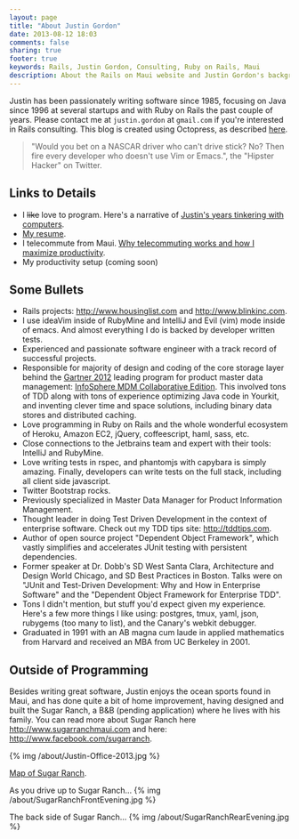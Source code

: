 ```yaml
---
layout: page
title: "About Justin Gordon"
date: 2013-08-12 18:03
comments: false
sharing: true
footer: true
keywords: Rails, Justin Gordon, Consulting, Ruby on Rails, Maui
description: About the Rails on Maui website and Justin Gordon's background.
---
```

<p>
Justin has been passionately writing software since 1985, focusing on Java since
1996 at several startups and with Ruby on Rails the past couple of years. Please
contact me at <code>justin.gordon</code> at <code>gmail.com</code> if you're interested in Rails consulting. This blog is created using
Octopress, as described <a href="../blog/2013/04/27/octopress-setup-with-github-and-org-mode/index.html">here</a>.
</p>
<blockquote>

<p>"Would you bet on a NASCAR driver who can't drive stick? No? Then fire every
developer who doesn't use Vim or Emacs.", the "Hipster Hacker" on Twitter.
</p>
</blockquote>



<div id="outline-container-1" class="outline-2">
<h2 id="sec-1">Links to Details</h2>
<div class="outline-text-2" id="text-1">

<ul>
<li>I <del>like</del> love to program. Here's a narrative of <a href="about-justin-gordon-programming.html">Justin's years tinkering with computers</a>.
</li>
<li><a href="justin-gordon-resume.html">My resume</a>.
</li>
<li>I telecommute from Maui. <a href="telecommuting.html">Why telecommuting works and how I maximize productivity</a>.
</li>
<li>My productivity setup (coming soon)
</li>
</ul>


</div>

</div>

<div id="outline-container-2" class="outline-2">
<h2 id="sec-2">Some Bullets</h2>
<div class="outline-text-2" id="text-2">

<ul>
<li>Rails projects: <a href="http://www.housinglist.com">http://www.housinglist.com</a> and <a href="http://www.blinkinc.com">http://www.blinkinc.com</a>.
</li>
<li>I use ideaVim inside of RubyMine and IntelliJ and Evil (vim) mode inside of
  emacs. And almost everything I do is backed by developer written tests.
</li>
<li>Experienced and passionate software engineer with a track record of successful projects.
</li>
<li>Responsible for majority of design and coding of the core storage layer behind
  the <a href="http://public.dhe.ibm.com/common/ssi/ecm/en/iml14344usen/IML14344USEN.PDF">Gartner 2012</a> leading program for product master data management:
  <a href="http://www-01.ibm.com/software/data/infosphere/mdm/collaborative.html">InfoSphere MDM Collaborative Edition</a>. This involved tons of TDD along with
  tons of experience optimizing Java code in Yourkit, and inventing clever time
  and space solutions, including binary data stores and distributed caching.
</li>
<li>Love programming in Ruby on Rails and the whole wonderful ecosystem of Heroku,
  Amazon EC2, jQuery, coffeescript, haml, sass, etc.
</li>
<li>Close connections to the Jetbrains team and expert with their tools: IntelliJ and RubyMine.
</li>
<li>Love writing tests in rspec, and phantomjs with capybara is simply amazing.
  Finally, developers can write tests on the full stack, including all client
  side javascript.
</li>
<li>Twitter Bootstrap rocks.
</li>
<li>Previously specialized in Master Data Manager for Product Information Management.
</li>
<li>Thought leader in doing Test Driven Development in the context of enterprise
  software. Check out my TDD tips site: <a href="http://tddtips.com">http://tddtips.com</a>.  
</li>
<li>Author of open source project "Dependent Object Framework", which vastly
  simplifies and accelerates JUnit testing with persistent dependencies.
</li>
<li>Former speaker at Dr. Dobb's SD West Santa Clara, Architecture and Design
  World Chicago, and SD Best Practices in Boston. Talks were on "JUnit and
  Test-Driven Development: Why and How in Enterprise Software" and the
  "Dependent Object Framework for Enterprise TDD".
</li>
<li>Tons I didn't mention, but stuff you'd expect given my experience. Here's a
  few more things I like using: postgres, tmux, yaml, json, rubygems (too many
  to list), and the Canary's webkit debugger.
</li>
<li>Graduated in 1991 with an AB magna cum laude in applied mathematics from
  Harvard and received an MBA from UC Berkeley in 2001.
</li>
</ul>


</div>

</div>

<div id="outline-container-3" class="outline-2">
<h2 id="sec-3">Outside of Programming</h2>
<div class="outline-text-2" id="text-3">

<p>Besides writing great software, Justin enjoys the ocean sports found in Maui,
and has done quite a bit of home improvement, having designed and built the
Sugar Ranch, a B&amp;B (pending application) where he lives with his family. You can
read more about Sugar Ranch here <a href="http://www.sugarranchmaui.com">http://www.sugarranchmaui.com</a> and here:
<a href="http://www.facebook.com/sugarranch">http://www.facebook.com/sugarranch</a>.
</p>

<p>
{% img /about/Justin-Office-2013.jpg %}
</p>
<p>
<a href="https://maps.google.com/maps?q=141+Makahiki+St,+Paia,+HI&amp;hl=en&amp;ll=20.908851,-156.408621&amp;spn=0.002944,0.003433&amp;sll=20.46,-157.505&amp;sspn=12.075058,9.876709&amp;oq=141&amp;t=w&amp;hnear=141+Makahiki+St,+Paia,+Maui,+Hawaii+96779&amp;z=19&amp;iwloc=r0&amp;source=gplus-ogsb">Map of Sugar Ranch</a>.
</p>
<p>
As you drive up to Sugar Ranch&hellip;
{% img /about/SugarRanchFrontEvening.jpg %}
</p>
<p>
The back side of Sugar Ranch&hellip;
{% img /about/SugarRanchRearEvening.jpg %}
</p></div>
</div>
